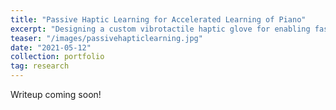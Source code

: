 ```yaml
---
title: "Passive Haptic Learning for Accelerated Learning of Piano"
excerpt: "Designing a custom vibrotactile haptic glove for enabling faster learning of piano skills. Leading a group of undergraduates in manufacturing glove hardware and organizing user studies to evaluate performance. Earned 2nd place Oral Presentation Award at Georgia Tech's 2022 Undergraduate Research Symposium, to be presented at Intelligent Music Interfaces Workshop at CHI 2022."
teaser: "/images/passivehapticlearning.jpg"
date: "2021-05-12"
collection: portfolio
tag: research
---
```


Writeup coming soon!